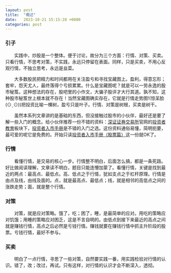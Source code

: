 ```yaml
---
layout: post
title:  "概述"
date:   2023-10-21 15:15:28 +0800
categories: post
---
```


### 引子

&#8195;&#8195;实践中，炒股是一个整体。便于讨论，故分为三个方面：行情、对策、买卖。只看行情，不思考对策，不实践，永远只停留在表面。同样，只是买卖，不用心反观行情，不独立思考，永远是韭菜。

&#8195;&#8195;大多数股民把精力和时间都用在关注盈亏和寻找宝藏图上。盈利，得意忘形；套牢，怨天尤人，最终落得个亏损累累。什么是宝藏图呢？就是可以一劳永逸的股市秘笈。这种想法的存在，股吧里的小作文，大骗子股评才大行其道。孰不知，这种股市秘笈世上根本就不存在！当然宝藏图确实存在，它就是行情走势图!(惊呆脸(⊙ˍ⊙))把投资比喻一棵树，盈亏只是叶子。行情、对策是树根，买卖是树干。

&#8195;&#8195;虽然本系列文章讲的是基础的东西，但没接触过股市的小伙伴，最好还是要了解一些入门的概念。给小伙伴推荐一份不错的资料：[深证证券交易所](http://www.szse.cn/)官网的[投资者教育](https://investor.szse.cn/)板块下，[投资者入市手册](https://investor.szse.cn/institute/bookshelf/manualseriesbook/index.html)是不错的入门之选。这份资料通俗易懂，简明扼要，最可爱的呢它是免费的。开始只读[投资者入市手册（股票篇）](https://investor.szse.cn/institute/bookshelf/manualseriesbook/P020190322685818724112.pdf)这一份就OK了。


###  行情
&#8195;&#8195;看懂行情，是交易的核心一步。行情整不明白，后面怎么搞，都是一条死路。好比做阅读理解，文章读不明白，题目只能连懵加蒙了。看懂行情，关键是找到最近的两点：最高点、最低点。高、低点之于行情，犹如支点之于杠杆原理。行情是由点及线，由线及面的。点，就是最高点、最低点；线，就是相邻的高低点之间的涨跌走势；面，就是整个行情。

###  对策
&#8195;&#8195;对策，就是应对策略。饿了，吃；困了，睡，是最简单的应对。用吃的策略应对饥饿；用睡的策略应对困乏，这是不言自明的。由低点到接下来最近的高点之间就是赚钱行情，高点之后必然是亏钱行情。赚钱就要在赚钱行情中抓主升阶段的股票。亏钱行情，最好不参与。

###  买卖
&#8195;&#8195;明白了一点行情，寻思了一些对策，自然要实践一番，用实践检验对行情的认识。错了，改；改过，再试。只有这样，对行情的认识才会不断深入，透彻。